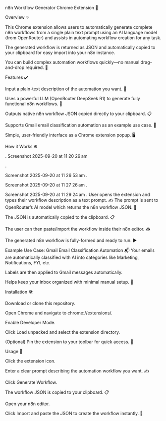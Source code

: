 n8n Workflow Generator Chrome Extension 🤖

Overview ✨

This Chrome extension allows users to automatically generate complete n8n workflows from a single plain text prompt using an AI language model (from OpenRouter) and assists in automating workflow creation for any task.

The generated workflow is returned as JSON and automatically copied to your clipboard for easy import into your n8n instance.

You can build complex automation workflows quickly—no manual drag-and-drop required. 🚀

Features ✔️

Input a plain-text description of the automation you want. 📝

Uses a powerful LLM (OpenRouter DeepSeek R1) to generate fully functional n8n workflows. 🤖

Outputs native n8n workflow JSON copied directly to your clipboard. 📋

Supports Gmail email classification automation as an example use case. 📧

Simple, user-friendly interface as a Chrome extension popup. 🖥️

How it Works ⚙️

. Screenshot 2025-09-20 at 11 20 29 am

.

Screenshot 2025-09-20 at 11 26 53 am
.

Screenshot 2025-09-20 at 11 27 26 am
.

Screenshot 2025-09-20 at 11 29 24 am . User opens the extension and types their workflow description as a text prompt. ✍️
The prompt is sent to OpenRouter’s AI model which returns the n8n workflow JSON. 💬

The JSON is automatically copied to the clipboard. 📋

The user can then paste/import the workflow inside their n8n editor. 📥

The generated n8n workflow is fully-formed and ready to run. ▶️

Example Use Case: Gmail Email Classification Automation 📬 Your emails are automatically classified with AI into categories like Marketing, Notifications, FYI, etc.

Labels are then applied to Gmail messages automatically.

Helps keep your inbox organized with minimal manual setup. 🎯

Installation 🛠️

Download or clone this repository.

Open Chrome and navigate to chrome://extensions/.

Enable Developer Mode.

Click Load unpacked and select the extension directory.

(Optional) Pin the extension to your toolbar for quick access. 📌

Usage 🚀

Click the extension icon.

Enter a clear prompt describing the automation workflow you want. ✍️

Click Generate Workflow.

The workflow JSON is copied to your clipboard. 📋

Open your n8n editor.

Click Import and paste the JSON to create the workflow instantly. 🔄
